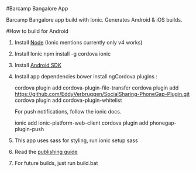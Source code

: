 #Barcamp Bangalore App

Barcamp Bangalore app build with Ionic. Generates Android & iOS builds.

#How to build for Android

1. Install [Node](https://nodejs.org/en/download/) (Ionic mentions currently only v4 works)
2. Install Ionic
    npm install -g cordova ionic
3. Install [Android SDK](http://ionicframework.com/docs/guide/installation.html)
4. Install app dependencies
    bower install ngCordova
    plugins :

    cordova plugin add cordova-plugin-file-transfer
    cordova plugin add https://github.com/EddyVerbruggen/SocialSharing-PhoneGap-Plugin.git
    cordova plugin add cordova-plugin-whitelist

    For push notifications, follow the ionic docs.

    ionic add ionic-platform-web-client
    cordova plugin add phonegap-plugin-push

5. This app uses sass for styling, run ionic setup sass
6. Read the [publishing guide](http://ionicframework.com/docs/guide/installation.html)
7. For future builds, just run build.bat
